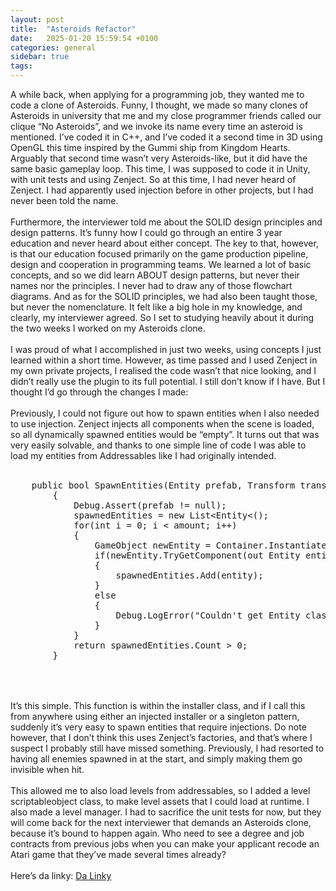 ```yaml
---
layout: post
title:  "Asteroids Refactor"
date:   2025-01-20 15:59:54 +0100
categories: general
sidebar: true
tags:
---
```

<div class="content-box">
A while back, when applying for a programming job, they wanted me to code a clone of Asteroids. Funny, I thought, we made so many clones of Asteroids in university that me and my close programmer friends called our clique “No Asteroids”, and we invoke its name every time an asteroid is mentioned. I’ve coded it in C++, and I’ve coded it a second time in 3D using OpenGL this time inspired by the Gummi ship from Kingdom Hearts. Arguably that second time wasn’t very Asteroids-like, but it did have the same basic gameplay loop. This time, I was supposed to code it in Unity, with unit tests and using Zenject. So at this time, I had never heard of Zenject. I had apparently used injection before in other projects, but I had never been told the name. 
<br><br>
Furthermore, the interviewer told me about the SOLID design principles and design patterns. It’s funny how I could go through an entire 3 year education and never heard about either concept. The key to that, however, is that our education focused primarily on the game production pipeline, design and cooperation in programming teams. We learned a lot of basic concepts, and so we did learn ABOUT design patterns, but never their names nor the principles. I never had to draw any of those flowchart diagrams. And as for the SOLID principles, we had also been taught those, but never the nomenclature. It felt like a big hole in my knowledge, and clearly, my interviewer agreed. So I set to studying heavily about it during the two weeks I worked on my Asteroids clone.
<br><br>
I was proud of what I accomplished in just two weeks, using concepts I just learned within a short time. However, as time passed and I used Zenject in my own private projects, I realised the code wasn’t that nice looking, and I didn’t really use the plugin to its full potential. I still don’t know if I have. But I thought I’d go through the changes I made:
<br><br>
Previously, I could not figure out how to spawn entities when I also needed to use injection. Zenject injects all components when the scene is loaded, so all dynamically spawned entities would be “empty”. It turns out that was very easily solvable, and thanks to one simple line of code I was able to load my entities from Addressables like I had originally intended.
<br><br>
<div class="box">
    <pre>
    public bool SpawnEntities(Entity prefab, Transform transform, int amount, out List&lt;Entity&lt; spawnedEntities)
        {
            Debug.Assert(prefab != null);
            spawnedEntities = new List&lt;Entity&lt;();
            for(int i = 0; i < amount; i++)
            {
                GameObject newEntity = Container.InstantiatePrefab(prefab, transform);
                if(newEntity.TryGetComponent(out Entity entity))
                {
                    spawnedEntities.Add(entity);
                }
                else
                {
                    Debug.LogError("Couldn't get Entity class from: " + newEntity.name);
                }
            }
            return spawnedEntities.Count > 0;
        }
    </pre>
</div>
<br><br>
It’s this simple. This function is within the installer class, and if I call this from anywhere using either an injected installer or a singleton pattern, suddenly it’s very easy to spawn entities that require injections. Do note however, that I don’t think this uses Zenject’s factories, and that’s where I suspect I probably still have missed something. Previously, I had resorted to having all enemies spawned in at the start, and simply making them go invisible when hit.
<br><br>
This allowed me to also load levels from addressables, so I added a level scriptableobject class, to make level assets that I could load at runtime. I also made a level manager. I had to sacrifice the unit tests for now, but they will come back for the next interviewer that demands an Asteroids clone, because it’s bound to happen again. Who need to see a degree and job contracts from previous jobs when you can make your applicant recode an Atari game that they’ve made several times already?
<br><br>
Here’s da linky: <a href="https://github.com/GabrielSenekovicPortfolio/Asteroids" target="_blank" rel="noopener noreferrer">Da Linky</a>
</div>